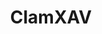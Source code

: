 ---
facebook: https://facebook.com/clamxav
logohandle: clamxav
sort: clamxav
title: ClamXAV
twitter: https://x.com/clamxav
website: https://www.clamxav.com/
---
